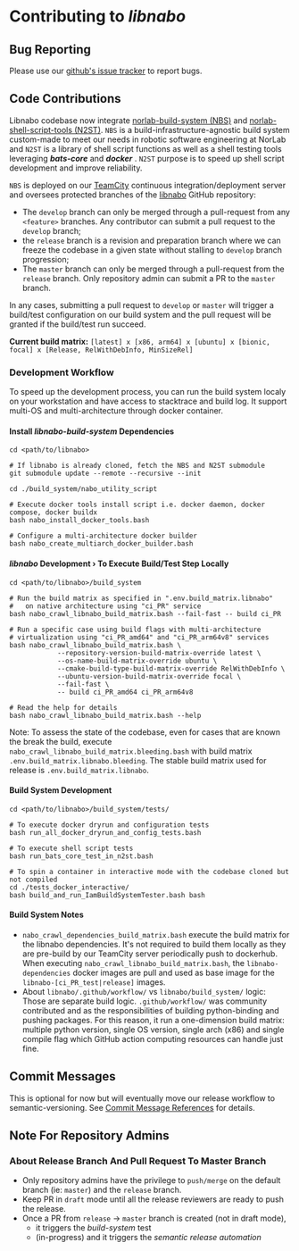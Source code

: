 # Contributing to _libnabo_

## Bug Reporting

Please use our [github's issue tracker](http://github.com/norlab-ulaval/libnabo/issues) to
report bugs.

## Code Contributions

Libnabo codebase now
integrate [norlab-build-system (NBS)](https://github.com/norlab-ulaval/norlab-build-system)
and [norlab-shell-script-tools (N2ST)](https://github.com/norlab-ulaval/norlab-shell-script-tools).
`NBS` is a build-infrastructure-agnostic build system custom-made to meet our needs in robotic
software engineering at NorLab and `N2ST` is a library of shell script functions as well as a shell
testing tools leveraging _**bats-core**_ and _**docker**_ .
`N2ST` purpose is to speed up shell script development and improve reliability.

`NBS` is deployed on our [TeamCity](https://www.jetbrains.com/teamcity/) continuous
integration/deployment server and oversees protected branches of
the [libnabo](https://github.com/norlab-ulaval/libnabo) GitHub repository:

- The `develop` branch can only be merged through a pull-request from any `<feature>` branches. Any
  contributor can submit a pull request to the `develop` branch;
- the `release` branch is a revision and preparation branch where we can freeze the codebase in a
  given state without stalling to `develop` branch progression;
- The `master` branch can only be merged through a pull-request from the `release` branch. Only
  repository admin can submit a PR to the `master` branch.

In any cases, submitting a pull request to `develop` or `master` will trigger a build/test
configuration on our build system and the pull request will be granted if the build/test run
succeed.

**Current build matrix:**
`[latest] x [x86, arm64] x [ubuntu] x [bionic, focal] x [Release, RelWithDebInfo, MinSizeRel]`

### Development Workflow

To speed up the development process, you can run the build system localy on your workstation and
have access to stacktrace and build log.
It support multi-OS and multi-architecture through docker container.

#### Install _libnabo-build-system_ Dependencies

```shell
cd <path/to/libnabo>

# If libnabo is already cloned, fetch the NBS and N2ST submodule 
git submodule update --remote --recursive --init

cd ./build_system/nabo_utility_script

# Execute docker tools install script i.e. docker daemon, docker compose, docker buildx 
bash nabo_install_docker_tools.bash

# Configure a multi-architecture docker builder
bash nabo_create_multiarch_docker_builder.bash
```

#### _libnabo_ Development › To Execute Build/Test Step Locally

```shell
cd <path/to/libnabo>/build_system

# Run the build matrix as specified in ".env.build_matrix.libnabo" 
#   on native architecture using "ci_PR" service 
bash nabo_crawl_libnabo_build_matrix.bash --fail-fast -- build ci_PR

# Run a specific case using build flags with multi-architecture 
# virtualization using "ci_PR_amd64" and "ci_PR_arm64v8" services 
bash nabo_crawl_libnabo_build_matrix.bash \
            --repository-version-build-matrix-override latest \
            --os-name-build-matrix-override ubuntu \
            --cmake-build-type-build-matrix-override RelWithDebInfo \
            --ubuntu-version-build-matrix-override focal \
            --fail-fast \
            -- build ci_PR_amd64 ci_PR_arm64v8

# Read the help for details
bash nabo_crawl_libnabo_build_matrix.bash --help
```

Note: To assess the state of the codebase, even for cases that are known the break the build,
execute `nabo_crawl_libnabo_build_matrix.bleeding.bash` with build
matrix `.env.build_matrix.libnabo.bleeding`.
The stable build matrix used for release is `.env.build_matrix.libnabo`.

#### Build System Development

```shell
cd <path/to/libnabo>/build_system/tests/
 
# To execute docker dryrun and configuration tests
bash run_all_docker_dryrun_and_config_tests.bash

# To execute shell script tests
bash run_bats_core_test_in_n2st.bash

# To spin a container in interactive mode with the codebase cloned but not compiled  
cd ./tests_docker_interactive/
bash build_and_run_IamBuildSystemTester.bash bash
```

#### Build System Notes

- `nabo_crawl_dependencies_build_matrix.bash` execute the build matrix for the libnabo
  dependencies.
  It's not required to build them locally as they are pre-build by our TeamCity server periodically
  push to dockerhub.
  When executing `nabo_crawl_libnabo_build_matrix.bash`, the `libnabo-dependencies`
  docker images are pull and used as base image for the `libnabo-[ci_PR_test|release]`
  images.
- About `libnabo/.github/workflow/` vs `libnabo/build_system/` logic: Those are
  separate build logic.
  `.github/workflow/` was community contributed and as the responsibilities of building
  python-binding and pushing packages.
  For this reason, it run a one-dimension build matrix: multiple python version, single OS version,
  single arch (x86) and
  single compile flag which GitHub action computing resources can handle just fine.

## Commit Messages

This is optional for now but will eventually move our release workflow to semantic-versioning.
See [Commit Message References](commit_msg_reference.md) for details.

## Note For Repository Admins

### About Release Branch And Pull Request To Master Branch

- Only repository admins have the privilege to `push/merge` on the default branch (ie: `master`)
  and the `release` branch.
- Keep PR in `draft` mode until all the release reviewers are ready to push the release.
- Once a PR from `release` -> `master` branch is created (not in draft mode),
    - it triggers the _build-system_ test
    - (in-progress) and it triggers the _semantic release automation_
